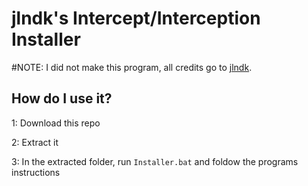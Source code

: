 # jlndk's Intercept/Interception Installer

#NOTE: I did not make this program, all credits go to [jlndk](https://github.com/jlndk).

How do I use it?
-

1: Download this repo

2: Extract it

3: In the extracted folder, run `Installer.bat` and foldow the programs instructions
